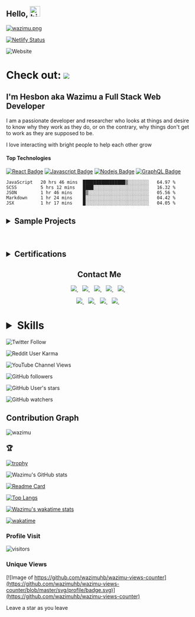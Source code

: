 ## Hello, <img src="https://user-images.githubusercontent.com/1303154/88677602-1635ba80-d120-11ea-84d8-d263ba5fc3c0.gif" width="28px" alt="hi">
  
 [![wazimu.png](https://i.postimg.cc/fy4B7PM5/wazimu.png)](https://hb-wazimu.netlify.app)
  
  
[![Netlify Status](https://api.netlify.com/api/v1/badges/9fef8153-c463-4241-8f68-3342069d4495/deploy-status)](https://app.netlify.com/sites/hb-wazimu/deploys)

![Website](https://img.shields.io/website?url=https%3A%2F%2Fhb-wazimu.netlify.app%2F)

<h1>Check out: 
  <a href="https://hb-wazimu.netlify.app/" rel="noreferer noopener" target="_blank">
  <img src="https://img.shields.io/badge/website-000000?style=for-the-badge&logo=About.me&logoColor=white" />
  </a>
</h1>


## I'm Hesbon aka Wazimu a Full Stack Web Developer

I am a passionate developer and researcher who looks at things and desire to know why they work as they do,
or on the contrary, why things don't get to work as they are supposed to be.

I love interacting with bright people to help each other grow

#### Top Technologies

<!-- TODO: Make technologies links takes you to repositories -->

[![React Badge](https://img.shields.io/badge/-React-61DBFB?style=for-the-badge&labelColor=black&logo=react&logoColor=61DBFB)](#) [![Javascript Badge](https://img.shields.io/badge/-Javascript-F0DB4F?style=for-the-badge&labelColor=black&logo=javascript&logoColor=F0DB4F)](#) [![Nodejs Badge](https://img.shields.io/badge/-Nodejs-3C873A?style=for-the-badge&labelColor=black&logo=node.js&logoColor=3C873A)](#) [![GraphQL Badge](https://img.shields.io/badge/-GraphQl-e535ab?style=for-the-badge&labelColor=black&logo=node.js&logoColor=e535ab)](#)


<!--START_SECTION:waka-->
```text
JavaScript   20 hrs 46 mins  ████████████████▒░░░░░░░░   64.97 % 
SCSS         5 hrs 12 mins   ████░░░░░░░░░░░░░░░░░░░░░   16.32 % 
JSON         1 hr 46 mins    █▒░░░░░░░░░░░░░░░░░░░░░░░   05.56 % 
Markdown     1 hr 24 mins    █░░░░░░░░░░░░░░░░░░░░░░░░   04.42 % 
JSX          1 hr 17 mins    █░░░░░░░░░░░░░░░░░░░░░░░░   04.05 % 
```
<!--END_SECTION:waka-->


<h2>
<details>
  <summary>Sample Projects</summary>  

<table>
  <tbody>
  <tr>
    <td>
      <a href="https://hampi-tourism-site-hb.netlify.app/">
        <img width="300px" src="https://i.postimg.cc/d04DybCw/hampi-github.png">
      </a>
    </td>
    <td>
      <a href="https://hampi-tourism-site-hb.netlify.app/">Tourism Hampi</a>
     </td>
     <td>
      <a href="https://video-app-hb.netlify.app/">
        <img src="https://i.postimg.cc/hvhPbT4D/video-app.png" width="300px" />
      </a>
     </td>
    <td>
      <a href="https://video-app-hb.netlify.app/">Video App</a>
    </td>       
    </tr>
     <td>
      <a href="https://chat-app-merng.netlify.app/">
        <img src="https://i.postimg.cc/pXV9MXHd/chatapp.png" width="300px" />
      </a>
    </td>
    <td>
      <a href="https://chat-app-merng.netlify.app/">Chat App</a>
    </td> 
    <td>
        <a href="https://dating-site-frontend.netlify.app/">
          <img width="300px" src="https://i.postimg.cc/Pf6TW2mL/dating-app-frontend.png">
        </a>
      </td>
      <td>
        <a href="https://dating-site-frontend.netlify.app/">Dating Site</a>
       </td> 
    </tr>
    <tr>
    <tr>
       <td>
      <a href="https://agency-site-hb.netlify.app/">
        <img width="300px" src="https://i.postimg.cc/k5GrbsFd/agency-site.png">
      </a>
    </td>
    <td>
      <a href="https://agency-site-hb.netlify.app">Agency Site</a>
     </td>
        <td>
        <a href="https://portfolio-hb.netlify.app/">
          <img width="300px" src="https://i.postimg.cc/1zDxGM1z/portfolio-hb.png">
        </a>
      </td>
      <td>
        <a href="https://portfolio-hb.netlify.app/">Sample Portfolio</a>
       </td>    
    </tr>
    <tr>
      <td>
            <a href="https://salad-hb.netlify.app/">
          <img width="300px" src="https://i.postimg.cc/kGx1BgCd/salad.png" alt="Salad site" />
        </a>
      </td>
      <td>
        <a href="https://salad-hb.netlify.app/">Salad site</a>
      </td>
    </tr>
  </tbody>
</table>
</details>
</h2>
<br />

<h2>
<details>
  <summary>Certifications</summary>  
  <table>
  <tbody>
    <tr>
      <td>
        <a href="https://www.hackerrank.com/certificates/229ef084f60a">
          <img width="300px" src="https://i.postimg.cc/SQwTvkJ4/hackerrank-js-basic.png">
        </a>
      </td>
      <td>
          <a href="https://www.hackerrank.com/certificates/229ef084f60a">Verify</a>
      </td>
      <td>
        <a href="https://www.hackerrank.com/certificates/12d1fbc424ce">
          <img src="https://i.postimg.cc/T2yN0p2Q/Hackerrankproblemsolving.png" width="300px" />
        </a>
      </td>
      <td>
        <a href="https://www.hackerrank.com/certificates/12d1fbc424ce">Verify</a>
      </td>       
    </tr>
     <tr>
      <td>
        <a href="https://www.codechef.com/certificates/verify">
          <img width="300px" src="https://i.postimg.cc/3W5vCLrM/snackdown2021.png">
        </a>
      </td>
      <td>
        <a href="https://www.codechef.com/certificates/verify">Verify</a>
         <p><b>Certificate ID:</b> 94a6f28</p>
        <p><b>Username:</b> wazimu</p>
      </td>
      <td>
        <a href="https://hb-wazimu.netlify.app/#certification">
          <img src="https://i.postimg.cc/wvjc7bM0/googlekickstart.png" width="300px" />
        </a>
      </td>
      <td>
        <a href="https://hb-wazimu.netlify.app/#certification">Verify</a>      
      </td>       
    </tr>
     <tr>
      <td>
        <a href="https://www.freecodecamp.org/certification/wazimu/front-end-development-libraries">
          <img width="300px" src="https://i.postimg.cc/FHXyjK1f/free-Code-Camp-frontend-dev-libs.png">
        </a>
      </td>
      <td>
        <a href="https://www.freecodecamp.org/certification/wazimu/front-end-development-libraries">Verify</a>
      </td>
      <td>
        <a href="https://www.freecodecamp.org/certification/wazimu/javascript-algorithms-and-data-structures">
          <img src="https://i.postimg.cc/qRFngJ9v/free-Code-Camp-JADS-certification.png" width="300px" />
        </a>
      </td>
      <td>
        <a href="https://www.freecodecamp.org/certification/wazimu/javascript-algorithms-and-data-structures">Verify</a>
      </td>       
    </tr>
     <tr>
      <td>
        <a href="https://www.freecodecamp.org/certification/wazimu/responsive-web-design">
          <img width="300px" src="https://i.postimg.cc/Y9DNgfmk/free-Code-Camp-RWD-certification.png">
        </a>
      </td>
      <td>
        <a href="https://www.freecodecamp.org/certification/wazimu/responsive-web-design">Verify</a>
      </td>
      <td>
        <a href="https://hb-wazimu.netlify.app/#certification">
          <img src="https://i.postimg.cc/9fJy5tbT/devfest2021.png" width="300px" />
        </a>
      </td>
      <td>
        <a href="https://hb-wazimu.netlify.app/#certification">Verify</a>
      </td>       
    </tr>
     <tr>
      <td>
        <a href="https://hb-wazimu.netlify.app/#certification">
          <img width="300px" src="https://i.postimg.cc/zf5k1frm/googleanalytics.png">
        </a>
      </td>  
      <td>
        <a href="https://hb-wazimu.netlify.app/#certification">Verify</a>
      </td>    
    </tr>
  </tbody>
</table>
</details>
</h2>

<h2 align="center">Contact Me</h2>
<p align='center'>
  <a href="https://www.linkedin.com/in/wazimu/">
    <img src="https://img.shields.io/badge/linkedin-%230077B5.svg?&style=for-the-badge&logo=linkedin&logoColor=white" />
  </a>&nbsp;&nbsp;
  <a href="https://instagram.com/wazimu.hb">
    <img src="https://img.shields.io/badge/instagram-%23E4405F.svg?&style=for-the-badge&logo=instagram&logoColor=white" />        
  </a>&nbsp;&nbsp;
 <a href="https://wa.me/+254792496898">
  <img src="https://img.shields.io/badge/WhatsApp-25D366?style=for-the-badge&logo=whatsapp&logoColor=white" />
 </a>&nbsp;&nbsp;
 <a href="mailto:hesbonosoro1@gmail.com">
  <img src="https://img.shields.io/badge/Gmail-D14836?style=for-the-badge&logo=gmail&logoColor=white" />
 </a>&nbsp;&nbsp;
  <a href="https://t.me/wazimuhb">
  <img src="https://img.shields.io/badge/Telegram-2CA5E0?style=for-the-badge&logo=telegram&logoColor=white" />
 </a> &nbsp;&nbsp;
</p>

<p align='center'>
  <a href="https://twitter.com/wazimu_hb">
    <img src="https://img.shields.io/badge/Twitter-1DA1F2?style=for-the-badge&logo=twitter&logoColor=white" />
  </a>&nbsp;&nbsp;
  <a href="https://github.com/wazimuhb">
    <img src="https://img.shields.io/badge/GitHub-100000?style=for-the-badge&logo=github&logoColor=white" />        
  </a>&nbsp;&nbsp;
 <a href="https://www.reddit.com/user/wazimuhb">
  <img src="	https://img.shields.io/badge/Reddit-FF4500?style=for-the-badge&logo=reddit&logoColor=white" />
 </a>&nbsp;&nbsp;
 <a href="https://www.youtube.com/channel/UCgHKQfyNh8thOZtS4kfQG-A">
  <img src="https://img.shields.io/badge/YouTube-FF0000?style=for-the-badge&logo=youtube&logoColor=white" />
 </a>&nbsp;&nbsp;
</p>

<h1>
<details>
  <summary>Skills</summary>
  
  ![Git](https://img.shields.io/badge/git-%23F05033.svg?style=for-the-badge&logo=git&logoColor=white)
  
  ![GitHub](https://img.shields.io/badge/github-%23121011.svg?style=for-the-badge&logo=github&logoColor=white)
  
  ![Debian](https://img.shields.io/badge/Debian-D70A53?style=for-the-badge&logo=debian&logoColor=white)
  
  ![Ubuntu](https://img.shields.io/badge/Ubuntu-E95420?style=for-the-badge&logo=ubuntu&logoColor=white)
  
  ![JavaScript](https://img.shields.io/badge/javascript-%23323330.svg?style=for-the-badge&logo=javascript&logoColor=%23F7DF1E)
  
  ![React](https://img.shields.io/badge/react-%2320232a.svg?style=for-the-badge&logo=react&logoColor=%2361DAFB)
  
  ![Node](https://img.shields.io/badge/Node.js-339933?style=for-the-badge&logo=nodedotjs&logoColor=white)

  ![Gatsby](https://img.shields.io/badge/Gatsby-%23663399.svg?style=for-the-badge&logo=gatsby&logoColor=white)

  
  ![Express.js](https://img.shields.io/badge/express.js-%23404d59.svg?style=for-the-badge&logo=express&logoColor=%2361DAFB)
  
  ![GraphQL](https://img.shields.io/badge/-GraphQL-E10098?style=for-the-badge&logo=graphql&logoColor=white)
  
  ![Yarn](https://img.shields.io/badge/yarn-%232C8EBB.svg?style=for-the-badge&logo=yarn&logoColor=white)

  
  ![NPM](https://img.shields.io/badge/NPM-%23000000.svg?style=for-the-badge&logo=npm&logoColor=white)

  
  ![HTML5](https://img.shields.io/badge/html5-%23E34F26.svg?style=for-the-badge&logo=html5&logoColor=white)
  
  ![CSS3](https://img.shields.io/badge/css3-%231572B6.svg?style=for-the-badge&logo=css3&logoColor=white)
  
  ![SASS](https://img.shields.io/badge/SASS-hotpink.svg?style=for-the-badge&logo=SASS&logoColor=white)
  
  ![Styled Components](https://img.shields.io/badge/styled--components-DB7093?style=for-the-badge&logo=styled-components&logoColor=white)
  
  ![Netlify](https://img.shields.io/badge/Netlify-00C7B7?style=for-the-badge&logo=netlify&logoColor=white)
  
  ![Heroku](https://img.shields.io/badge/Heroku-430098?style=for-the-badge&logo=heroku&logoColor=white)
  
  ![Twilio](https://img.shields.io/badge/Twilio-F22F46?style=for-the-badge&logo=Twilio&logoColor=white)
  
  ![Python](https://img.shields.io/badge/python-3670A0?style=for-the-badge&logo=python&logoColor=ffdd54)

</details>
</h1>

<!-- 
<h2>
  <details>
    <summary>Tools</summary>
    
    ![Laptop](https://img.shields.io/badge/hp-laptop-0096D6?style=for-the-badge&logo=hp&logoColor=white)
    
  </details>
 </h2> -->
  

![Twitter Follow](https://img.shields.io/twitter/follow/wazimu_hb?style=social)

![Reddit User Karma](https://img.shields.io/reddit/user-karma/combined/wazimuhb?style=social)

![YouTube Channel Views](https://img.shields.io/youtube/channel/views/UCgHKQfyNh8thOZtS4kfQG-A?style=social)

![GitHub followers](https://img.shields.io/github/followers/wazimuhb?style=social)

![GitHub User's stars](https://img.shields.io/github/stars/wazimuhb?style=social)

![GitHub watchers](https://img.shields.io/github/watchers/wazimuhb/wazimuhb?style=social)


## Contribution Graph
<p>
  <img align="left" src="https://activity-graph.herokuapp.com/graph?username=wazimuhb&theme=github" alt="wazimu" />
</p> &nbsp;
<br />

### 🏆 <!--My Trophies-->
  [![trophy](https://github-profile-trophy.vercel.app/?username=wazimuhb&theme=onedark&no-bg=false&count_private=true)](https://github.com/wazimuhb/wazimuhb)
<!--### Github Stats-->

![Wazimu's GitHub stats](https://github-readme-stats.vercel.app/api?username=wazimuhb&count_private=true&show_icons=true&theme=dark&title_color=009933&include_all_commits=true)


<!--### Github extra pins-->

[![Readme Card](https://github-readme-stats.vercel.app/api/pin/?username=wazimuhb&repo=wazimuhb&theme=dark&title_color=009933)](https://github.com/wazimuhb/wazimuhb&show_owner=true&count_private=true)

[![Top Langs](https://github-readme-stats.vercel.app/api/top-langs/?username=wazimuhb&layout=compact&theme=dark&title_color=009933)](https://github.com/wazimuhb/wazimuhb)

[![Wazimu's wakatime stats](https://github-readme-stats.vercel.app/api/wakatime?username=wazimu&theme=dark&title_color=009933)](https://github.com/wazimuhb/wazimuhb)

[![wakatime](https://wakatime.com/badge/user/26cc90f6-22da-4220-ac7d-f452b6324239.svg)](https://wakatime.com/@26cc90f6-22da-4220-ac7d-f452b6324239)

### Profile Visit

![visitors](https://visitor-badge.glitch.me/badge?page_id=wazimuhb.github-profile&left_color=green&right_color=red&theme=dark&title_color=009933)

### Unique Views

[![Image of https://github.com/wazimuhb/wazimu-views-counter](https://github.com/wazimuhb/wazimu-views-counter/blob/master/svg/profile/badge.svg)](https://github.com/wazimuhb/wazimu-views-counter)

Leave a star as you leave
